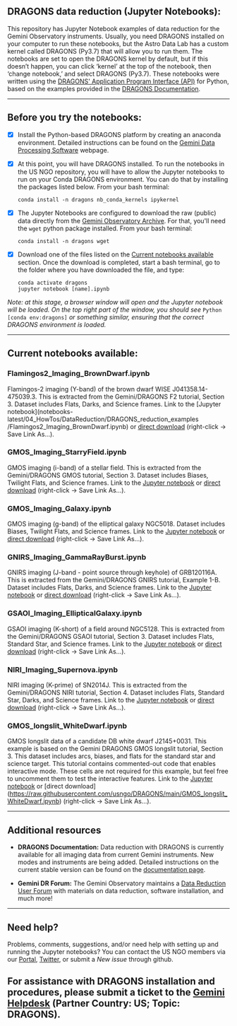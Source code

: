 
## DRAGONS data reduction (Jupyter Notebooks):

This repository has Jupyter Notebook examples of data reduction for the Gemini Observatory instruments. Usually, you need DRAGONS installed on your computer to run these notebooks, but the Astro Data Lab has a custom kernel called DRAGONS (Py3.7) that will allow you to run them. The notebooks are set to open the DRAGONS kernel by default, but if this doesn’t happen, you can click ‘kernel’ at the top of the notebook, then ‘change notebook,’ and select DRAGONS (Py3.7). These notebooks were written using the [DRAGONS' Application Program Interface (API)](https://dragons-recipe-system-users-manual.readthedocs.io/en/v2.1.1/appendices/full_api_example.html) for Python, based on the examples provided in the [DRAGONS Documentation](https://dragons.readthedocs.io/).

---
## Before you try the notebooks:

- [x] Install the Python-based DRAGONS platform by creating an anaconda environment. Detailed instructions can be found on the [Gemini Data Processing Software](https://www.gemini.edu//observing/phase-iii/understanding-and-processing-data/Data-Processing-Software) webpage.

- [x] At this point, you will have DRAGONS installed. To run the notebooks in the US NGO repository, you will have to allow the Jupyter notebooks to run on your Conda DRAGONS environment. You can do that by installing the packages listed below. From your bash terminal:

   ```
   conda install -n dragons nb_conda_kernels ipykernel
   ```
   
- [x] The Jupyter Notebooks are configured to download the raw (public) data directly from the [Gemini Observatory Archive](https://archive.gemini.edu/searchform). For that, you'll need the `wget` python package installed. From your bash terminal:

   ```
   conda install -n dragons wget
   ```

- [x] Download one of the files listed on the [Current notebooks available](#current-notebooks-available) section. Once the download is completed, start a bash terminal, go to the folder where you have downloaded the file, and type:

   ```
   conda activate dragons
   jupyter notebook [name].ipynb
   ```
   
*Note: at this stage, a browser window will open and the Jupyter notebook will be loaded. On the top right part of the window, you should see* `Python [conda env:dragons]` *or something similar, ensuring that the correct DRAGONS environment is loaded.*

---
## Current notebooks available:

### Flamingos2_Imaging_BrownDwarf.ipynb

Flamingos-2 imaging (Y-band) of the brown dwarf WISE J041358.14-475039.3. This is extracted from the Gemini/DRAGONS F2 tutorial, Section 3. Dataset includes Flats, Darks, and Science frames. Link to the [Jupyter notebook](notebooks-latest/04_HowTos/DataReduction/DRAGONS_reduction_examples
/Flamingos2_Imaging_BrownDwarf.ipynb) or [direct download](https://raw.githubusercontent.com/usngo/DRAGONS/main/Flamingos2_Imaging_BrownDwarf.ipynb) (right-click &#8594; Save Link As...).

### GMOS_Imaging_StarryField.ipynb

GMOS imaging (i-band) of a stellar field. This is extracted from the Gemini/DRAGONS GMOS tutorial, Section 3. Dataset includes Biases, Twilight Flats, and Science frames. Link to the [Jupyter notebook](GMOS_Imaging_StarryField.ipynb) or [direct download](https://raw.githubusercontent.com/usngo/DRAGONS/main/GMOS_Imaging_StarryField.ipynb) (right-click &#8594; Save Link As...).

### GMOS_Imaging_Galaxy.ipynb

GMOS imaging (g-band) of the elliptical galaxy NGC5018.  Dataset includes Biases, Twilight Flats, and Science frames. Link to the [Jupyter notebook](GMOS_Imaging_Galaxy.ipynb) or [direct download](https://raw.githubusercontent.com/usngo/DRAGONS/main/GMOS_Imaging_Galaxy.ipynb) (right-click &#8594; Save Link As...).

### GNIRS_Imaging_GammaRayBurst.ipynb

GNIRS imaging (J-band - point source through keyhole) of GRB120116A. This is extracted from the Gemini/DRAGONS GNIRS tutorial, Example 1-B. Dataset includes Flats, Darks, and Science frames. Link to the [Jupyter notebook](GNIRS_Imaging_GammaRayBurst.ipynb) or [direct download](https://raw.githubusercontent.com/usngo/DRAGONS/main/GNIRS_Imaging_GammaRayBurst.ipynb) (right-click &#8594; Save Link As...).

### GSAOI_Imaging_EllipticalGalaxy.ipynb

GSAOI imaging (K-short) of a field around NGC5128. This is extracted from the Gemini/DRAGONS GSAOI tutorial, Section 3. Dataset includes Flats, Standard Star, and Science frames. Link to the [Jupyter notebook](GSAOI_Imaging_EllipticalGalaxy.ipynb) or [direct download](https://raw.githubusercontent.com/usngo/DRAGONS/main/GSAOI_Imaging_EllipticalGalaxy.ipynb) (right-click &#8594; Save Link As...).

### NIRI_Imaging_Supernova.ipynb

NIRI imaging (K-prime) of SN2014J. This is extracted from the Gemini/DRAGONS NIRI tutorial, Section 4. Dataset includes Flats, Standard Star, Darks, and Science frames. Link to the [Jupyter notebook](NIRI_Imaging_Supernova.ipynb) or [direct download](https://raw.githubusercontent.com/usngo/DRAGONS/main/NIRI_Imaging_Supernova.ipynb) (right-click &#8594; Save Link As...).

### GMOS_longslit_WhiteDwarf.ipynb
GMOS longslit data of a candidate DB white dwarf J2145+0031. This example is based on the Gemini DRAGONS GMOS longslit tutorial, Section 3. This dataset includes arcs, biases, and flats for the standard star and science target. This tutorial contains commented-out code that enables interactive mode. These cells are not required for this example, but feel free to uncomment them to test the interactive features. Link to the [Jupyter notebook](GMOS_longslit_WhiteDwarf.ipynb) or [direct download] (https://raw.githubusercontent.com/usngo/DRAGONS/main/GMOS_longslit_WhiteDwarf.ipynb) (right-click &#8594; Save Link As...).

---
## Additional resources

- **DRAGONS Documentation:** Data reduction with DRAGONS is currently available for all imaging data from current Gemini instruments. New modes and instruments are being added. Detailed instructions on the current stable version can be found on the [documentation page](https://dragons.readthedocs.io/en/stable/).

- **Gemini DR Forum:** The Gemini Observatory maintains a [Data Reduction User Forum](http://drforum.gemini.edu/) with materials on data reduction, software installation, and much more!

---
## Need help?

Problems, comments, suggestions, and/or need help with setting up and running the Jupyter notebooks? You can contact the US NGO members via our [Portal](http://ast.noao.edu/csdc/usngo), [Twitter](https://twitter.com/usngo), or submit a *New issue* through github.

For assistance with DRAGONS installation and procedures, please submit a ticket to the [Gemini Helpdesk](https://www.gemini.edu/observing/helpdesk/submit-general-helpdesk-request) (Partner Country: US; Topic: DRAGONS).
---
